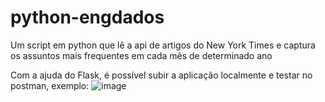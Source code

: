 # python-engdados
Um script em python que lê a api de artigos do New York Times e captura os assuntos mais frequentes em cada mês de determinado ano

Com a ajuda do Flask, é possível subir a aplicação localmente e testar no postman, exemplo:
![image](https://github.com/PedroCozzati/python-engdados/assets/80106385/b4c4642c-26cb-4253-ab77-14d92eee184f)

